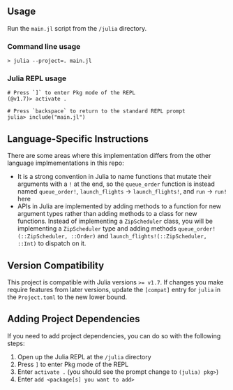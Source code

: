 ## Usage
Run the `main.jl` script from the `/julia` directory.

### Command line usage
```
> julia --project=. main.jl
```

### Julia REPL usage
```
# Press `]` to enter Pkg mode of the REPL
(@v1.7)> activate .

# Press `backspace` to return to the standard REPL prompt
julia> include("main.jl")
```

## Language-Specific Instructions
There are some areas where this implementation differs from the other language implmementations in this repo:

- It is a strong convention in Julia to name functions that mutate their arguments with a `!` at the end, so the `queue_order` function is instead named `queue_order!`, `launch_flights` → `launch_flights!`, and `run` → `run!` here
- APIs in Julia are implemented by adding methods to a function for new argument types rather than adding methods to a class for new functions. Instead of implementing a `ZipScheduler` class, you will be implementing a `ZipScheduler` type and adding methods `queue_order!(::ZipScheduler, ::Order)` and `launch_flights!(::ZipScheduler, ::Int)` to dispatch on it.

## Version Compatibility
This project is compatible with Julia versions `>= v1.7`. If changes you make require features from later versions, update the `[compat]` entry for `julia` in the `Project.toml` to the new lower bound.

## Adding Project Dependencies
If you need to add project dependencies, you can do so with the following steps:

1. Open up the Julia REPL at the `/julia` directory
2. Press `]` to enter Pkg mode of the REPL
3. Enter `activate .` (you should see the prompt change to `(julia) pkg>`)
4. Enter `add <package[s] you want to add>`
